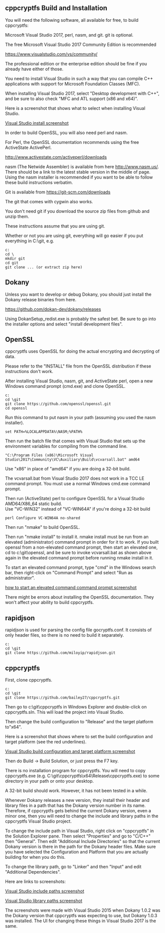 cppcryptfs Build and Installation
--------------

You will need the following software, all available for free, to build cppcryptfs:

Microsoft Visual Studio 2017, perl, nasm, and git. git is optional.

The free Microsoft Visual Studio 2017 Community Edition is recommended

https://www.visualstudio.com/vs/community/

The professional edition or the enterprise edition should be fine if you already have either of those.

You need to install Visual Studio in such a way that you can compile C++ applications with support for Microsoft Foundation Classes (MFC).  

When installing Visual Studio 2017, select "Desktop development with C++", and be sure to also check "MFC and ATL support (x86 and x64)".

Here is a screenshot that shows what to select when installing Visual Studio.

[Visual Studio install screenshot](/screenshots/visual_studio_2017_install.png?raw=true") 

In order to build OpenSSL, you will also need perl and nasm.  

For Perl, the OpenSSL documentation recommends using the free ActiveState ActivePerl.

http://www.activestate.com/activeperl/downloads

nasm (The Netwide Assembler) is available from here http://www.nasm.us/.  There should be a link to the latest stable version in the middle of page.  Using the nasm installer is recommended if you want to be able to follow these build instructions verbatim. 

Git is available from https://git-scm.com/downloads

The git that comes with cygwin also works.  

You don't need git if you download the source zip files from github
and unzip them.

These instructions assume that you are using git.

Whether or not you are using git, everything will go easier if you put everything in C:\git, e.g.

```
c:
cd \
mkdir git
cd git
git clone ... (or extract zip here)
```

Dokany
------
Unless you want to develop or debug Dokany, you should just install the Dokany release binaries from here.

https://github.com/dokan-dev/dokany/releases

Using DokanSetup_redist.exe is probably the safest bet. Be sure to go into the installer options and select "install development files".

OpenSSL
---------
cppcryptfs uses OpenSSL for doing the actual encrypting and decrypting of data.

Please refer to the "INSTALL" file from the OpenSSL distribution if these instructions don't work.

After installing Visual Studio, nasm, git, and ActiveState perl, open a new Windows command prompt (cmd.exe) and clone OpenSSL.

```
c:
cd \git
git clone https://github.com/openssl/openssl.git
cd openssl
```

Run this command to put nasm in your path (assuming you used the nasm installer).


```
set PATH=%LOCALAPPDATA%\NASM;%PATH%
```


Then run the batch file that comes with Visual Studio that sets up the environment variables for compiling from the command line.

```
"C:\Program Files (x86)\Microsoft Visual Studio\2017\Community\VC\Auxiliary\Build\vcvarsall.bat" amd64

```

Use "x86" in place of "amd64" if you are doing a 32-bit build.

The vcvarsall.bat from Visual Studio 2017 does not work in a TCC LE command prompt.  You must use a normal Windows cmd.exe command prompt.


Then run (ActiveState) perl to configure OpenSSL for a Visual Studio AMD64/X86_64 static build.  
Use "VC-WIN32" instead of  "VC-WIN64A" if you're doing a 32-bit build

```
perl Configure VC-WIN64A no-shared
```

Then run "nmake" to build OpenSSL.

Then run "nmake install" to install it.  nmake install must be run from an elevated (administrator) command prompt in order for it to work.  If you built openssl from a non-elevated command prompt, then start an elevated one, cd to c:\git\openssl, and be sure to invoke vcvarsall.bat as shown above again in the elevated command prompt before running nmake install in it.

To start an elevated command prompt, type "cmd" in the Windows search bar, then right-click on "Command Prompt" and select "Run as administrator".

[how to start an elevated command command prompt screenshot](/screenshots/cmd_as_administrator.png?raw=true") 

There might be errors about installing the OpenSSL documentation.  They won't affect your ability to build cppcryptfs.

rapidjson
------

rapidjson is used for parsing the config file gocryptfs.conf.  It consists of only header files, so there is no need to build it separately.

```
c:
cd \git
git clone https://github.com/miloyip/rapidjson.git
```

cppcryptfs
----------
First, clone cppcryptfs.

```
c:
cd \git
git clone https://github.com/bailey27/cppcryptfs.git
```

Then go to c:\\git\\cppcryptfs in Windows Explorer and double-click on cppcryptfs.sln.  This will load the project into Visual Studio.

Then change the build configuration to "Release" and the target platform to"x64".

Here is a screenshot that shows where to set the build configuration and target platform (see the red underlines).

[Visual Studio build configuration and target platform screenshot](/screenshots/build_config_and_target.png?raw=true") 

Then do Build -> Build Solution, or just press the F7 key.

There is no installation program for cppcryptfs.  You will need to copy cppcryptfs.exe (e.g. C:\\git\\cppcryptfs\\x64\\Release\\cppcryptfs.exe) to some directory in your path or onto your desktop.


A 32-bit build should work.  However, it has not been tested in a while.

Whenever Dokany releases a new version, they install their header and library files in a path that has the Dokany version number in its name.  Therefore, if cppcryptfs gets behind the current Dokany version, even a minor one, then you will need to change the include and library paths in the cppcryptfs Visual Studio project.  

To change the include path in Visual Studio, right click on "cppcryptfs" in the Solution Explorer pane.  Then select "Properties" and go to "C/C++" then "General".  Then edit "Additional Include Directories" so that the current Dokany version is there in the path for the Dokany header files.  Make sure you have selected the Configuration and Platform that you are actually building for when you do this.

To change the library path, go to "Linker" and then "Input" and edit "Additional Dependencies".

Here are links to screenshots: 

[Visual Studio include paths screenshot](/screenshots/include_paths.png?raw=true") 

[Visual Studio library paths screenshot](/screenshots/library_paths.png?raw=true") 

The screenshots were made with Visual Studio 2015 when Dokany 1.0.2 was the Dokany version that cppcryptfs was expecting to use, but Dokany 1.0.3 was installed.  The UI for changing these things in Visual Studio 2017 is the same.


